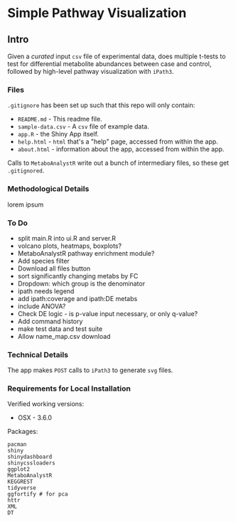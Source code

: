 # Simple Pathway Visualization

## Intro

Given a *curated* input `csv` file of experimental data, does multiple t-tests to test for differential metabolite abundances between case and control, followed by high-level pathway visualization with `iPath3`.

### Files

`.gitignore` has been set up such that this repo will only contain:

* `README.md` - This readme file.
* `sample-data.csv` - A `csv` file of example data.
* `app.R` - the Shiny App itself.
* `help.html` - `html` that's a "help" page, accessed from within the app.
* `about.html` - information about the app, accessed from within the app.

Calls to `MetaboAnalystR` write out a bunch of intermediary files, so these get `.gitignored`.

### Methodological Details

lorem ipsum

### To Do

 - split main.R into ui.R and server.R
 - volcano plots, heatmaps, boxplots?
 - MetaboAnalystR pathway enrichment module?
 - Add species filter
 - Download all files button
 - sort significantly changing metabs by FC
 - Dropdown: which group is the denominator
 - ipath needs legend
 - add ipath:coverage and ipath:DE metabs
 - include ANOVA?
 - Check DE logic - is p-value input necessary, or only q-value?
 - Add command history
 - make test data and test suite
 - Allow name_map.csv download

### Technical Details

The app makes `POST` calls to `iPath3` to generate `svg` files.

### Requirements for Local Installation

Verified working versions:

* OSX - 3.6.0

Packages:
```
pacman
shiny
shinydashboard
shinycssloaders
ggplot2
MetaboAnalystR
KEGGREST
tidyverse
ggfortify # for pca
httr
XML
DT
```
